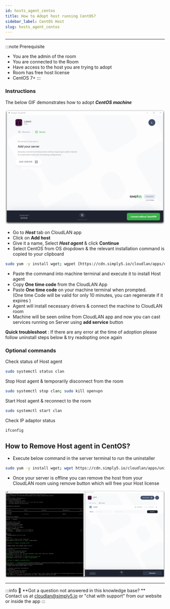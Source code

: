 ```yaml
---
id: hosts_agent_centos
title: How to Adopt host running CentOS?
sidebar_label: CentOS Host
slug: hosts_agent_centos
---
```


---


:::note Prerequisite
- You are the admin of the room
- You are connected to the Room
- Have access to the host you are trying to adopt
- Room has free host license
- CentOS 7+
:::

### Instructions

The below GIF demonstrates how to adopt ***CentOS machine*** 

![assets/images/Add__adopt_CentOS_server.gif](assets/images/Add__adopt_CentOS_server.gif)

- Go to ***Host*** tab on CloudLAN app
- Click on **Add host**
- Give it a name, Select ***Host agent*** & click **Continue**
- Select CentOS from OS dropdown & the relevant installation command is copied to your clipboard

```bash
sudo yum -y install wget; wgpet [https://cdn.simply5.io/cloudlan/apps/clan-server;](https://cdn.simply5.io/cloudlan/apps/clan-server;) chmod +x ./clan-server; sudo ./clan-server
```

- Paste the command into machine terminal and execute it to install Host agent
- Copy **One time code** from the CloudLAN App
- Paste **One time code** on your machine terminal when prompted.<br /> (One time Code will be valid for only 10 minutes, you can regenerate if it expires )
- Agent will install necessary drivers & connect the machine to CloudLAN room
- Machine will be seen online from CloudLAN app and now you can cast services running on Server using **add service** button

**Quick troubleshoot** : If there are any error at the time of adoption please follow uninstall steps below & try readopting once again 

### Optional commands

Check status of Host agent

```bash
sudo systemctl status clan
```

Stop Host agent & temporarily disconnect from the room 

```bash
sudo systemctl stop clan; sudo kill openvpn
```

Start Host agent & reconnect to the room

```bash
sudo systemctl start clan
```

Check IP adaptor status 

```bash
ifconfig
```

## How to Remove Host agent in CentOS?

- Execute below command in the server terminal to run the uninstaller

```bash
sudo yum -y install wget; wget https://cdn.simply5.io/cloudlan/apps/uninstall-clan-server.sh; chmod +x ./uninstall-clan-server.sh; sudo ./uninstall-clan-server.sh
```

- Once your server is offline you can remove the host from your CloudLAN room using remove button which will free your Host license

![assets/images/Remove_CentOS_server.gif](assets/images/Remove_CentOS_server.gif)

---
:::info
:information_desk_person: **Got a question not answered in this knowledge base? ** <br />
Contact us at [cloudlan@simply5.io](mailto:cloudlan@simply5.io) or "chat with support" from our website or inside the app
:::